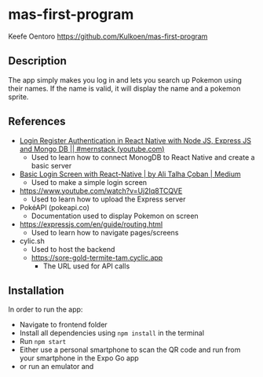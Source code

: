 # mas-first-program
Keefe Oentoro
https://github.com/Kulkoen/mas-first-program

## Description
The app simply makes you log in and lets you search up Pokemon using their names. If the name is valid, it will display the name and a pokemon sprite.

## References
- [Login Register Authentication in React Native with Node JS, Express JS and Mongo DB || #mernstack (youtube.com)](https://www.youtube.com/watch?v=p-YhMj1XHzs)
  - Used to learn how to connect MonogDB to React Native and create a basic server
- [Basic Login Screen with React-Native | by Ali Talha Çoban | Medium](https://alitalhacoban.medium.com/basic-login-screen-with-react-native-c9f7fdcc8dae)
  - Used to make a simple login screen
- https://www.youtube.com/watch?v=Uj2Iq8TCQVE
    - Used to learn how to upload the Express server 
- PokéAPI (pokeapi.co)
  - Documentation used to display Pokemon on screen
- https://expressjs.com/en/guide/routing.html
  - Used to learn how to navigate pages/screens
- cylic.sh
  - Used to host the backend
  - https://sore-gold-termite-tam.cyclic.app
    - The URL used for API calls

## Installation
In order to run the app:
- Navigate to frontend folder
- Install all dependencies using ```npm install``` in the terminal
- Run ```npm start```
- Either use a personal smartphone to scan the QR code and run from your smartphone in the Expo Go app
- or run an emulator and 